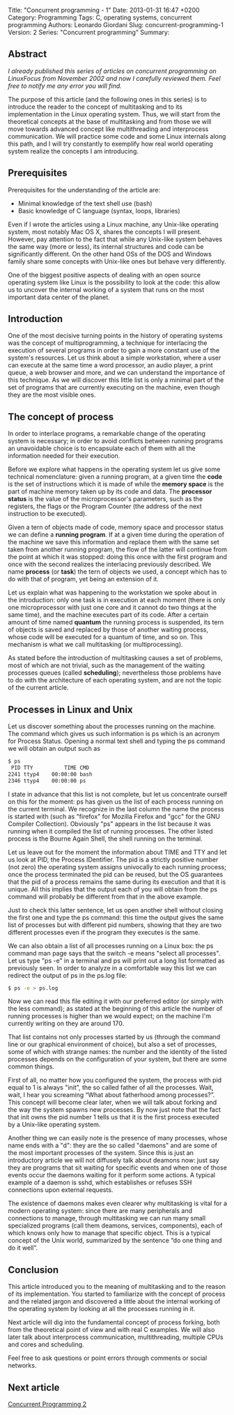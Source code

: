 Title: "Concurrent programming - 1"
Date: 2013-01-31 16:47 +0200
Category: Programming
Tags: C, operating systems, concurrent programming
Authors: Leonardo Giordani
Slug: concurrent-programming-1
Version: 2
Series: "Concurrent programming"
Summary:

## Abstract

_I already published this series of articles on concurrent programming on LinuxFocus from November 2002 and now I carefully reviewed them. Feel free to notify me any error you will find._

The purpose of this article (and the following ones in this series) is to introduce the reader to the concept of multitasking and to its implementation in the Linux operating system. Thus, we will start from the theoretical concepts at the base of multitasking and from those we will move towards advanced concept like multithreading and interprocess communication. We will practice some code and some Linux internals along this path, and I will try constantly to exemplify how real world operating system realize the concepts I am introducing.

## Prerequisites

Prerequisites for the understanding of the article are:

* Minimal knowledge of the text shell use (bash)
* Basic knowledge of C language (syntax, loops, libraries)

Even if I wrote the articles using a Linux machine, any Unix-like operating system, most notably Mac OS X, shares the concepts I will present. However, pay attention to the fact that while any Unix-like system behaves the same way (more or less), its internal structures and code can be significantly different. On the other hand OSs of the DOS and Windows family share some concepts with Unix-like ones but behave very differently.

One of the biggest positive aspects of dealing with an open source operating system like Linux is the possibility to look at the code: this allow us to uncover the internal working of a system that runs on the most important data center of the planet.

## Introduction

One of the most decisive turning points in the history of operating systems was the concept of multiprogramming, a technique for interlacing the execution of several programs in order to gain a more constant use of the system's resources. Let us think about a simple workstation, where a user can execute at the same time a word processor, an audio player, a print queue, a web browser and more, and we can understand the importance of this technique. As we will discover this little list is only a minimal part of the set of programs that are currently executing on the machine, even though they are the most visible ones.

## The concept of process

In order to interlace programs, a remarkable change of the operating system is necessary; in order to avoid conflicts between running programs an unavoidable choice is to encapsulate each of them with all the information needed for their execution.

Before we explore what happens in the operating system let us give some technical nomenclature: given a running program, at a given time the **code**
is the set of instructions which it is made of while the **memory space** is the part of machine memory taken up by its code and data. The **processor status** is the value of the microprocessor's parameters, such as the registers, the flags or the Program Counter (the address of the next instruction to be executed).

Given a tern of objects made of code, memory space and processor status we can define a **running program**. If at a given time during the operation of the machine we save this information and replace them with the same set taken from another running program, the flow of the latter will continue from the point at which it was stopped: doing this once with the first program and once with the second realizes the interlacing previously described. We name **process** (or **task**) the tern of objects we used, a concept which has to do with that of program, yet being an extension of it.

Let us explain what was happening to the workstation we spoke about in the introduction: only one task is in execution at each moment (there is only one microprocessor with just one core and it cannot do two things at the same time), and the machine executes part of its code. After a certain amount of time named **quantum** the running process is suspended, its tern of objects is saved and replaced by those of another waiting process, whose code will be executed for a quantum of time, and so on. This mechanism is what we call multitasking (or multiprocessing).

As stated before the introduction of multitasking causes a set of problems, most of which are not trivial, such as the management of the waiting processes queues (called **scheduling**); nevertheless those problems have to do with the architecture of each operating system, and are not the topic of the current article.

## Processes in Linux and Unix

Let us discover something about the processes running on the machine. The command which gives us such information is ps which is an acronym for Process Status. Opening a normal text shell and typing the ps command we will obtain an output such as

``` bash
$ ps
 PID TTY          TIME CMD
2241 ttyp4    00:00:00 bash
2346 ttyp4    00:00:00 ps
```

I state in advance that this list is not complete, but let us concentrate ourself on this for the moment: ps has given us the list of each process running on the current terminal. We recognize in the last column the name the process is started with (such as "firefox" for Mozilla Firefox and "gcc" for the GNU Compiler Collection). Obviously "ps" appears in the list because it was running when it compiled the list of running processes. The other listed process is the Bourne Again Shell, the shell running on the terminal.

Let us leave out for the moment the information about TIME and TTY and let us look at PID, the Process IDentifier. The pid is a strictly positive number (not zero) the operating system assigns univocally to each running process; once the process terminated the pid can be reused, but the OS guarantees that the pid of a process remains the same during its execution and that it is unique. All this implies that the output each of you will
obtain from the ps command will probably be different from that in the above example.

Just to check this latter sentence, let us open another shell without closing the first one and type the ps command: this time the output gives the same list of processes but with
different pid numbers, showing that they are two different processes even if the program they executes is the same.

We can also obtain a list of all processes running on a Linux box: the ps command man page says that the switch -e means "select all processes". Let us type "ps -e" in a terminal and ps will print out a long list formatted as previously seen. In order to analyze in a comfortable way this list we can redirect the output of ps in the ps.log file:

``` bash
$ ps -e > ps.log
```

Now we can read this file editing it with our preferred editor (or simply with the less command); as stated at the beginning of this article the number of running processes is higher than we would expect; on the machine I'm currently writing on they are around 170.

That list contains not only processes started by us (through the command line or our graphical environment of choice), but also a set of processes, some of which with strange names: the number and the identity of the listed processes depends on the configuration of your system, but there are some common things.

First of all, no matter how you configured the system, the process with pid equal to 1 is always "init", the so called father of all the processes. Wait, wait, I hear you screaming “What about fatherhood among processes?”. This concept will become clear later, when we will talk about forking and the way the system spawns new processes. By now just note that the fact that init owns the pid number 1 tells us that it is the first process executed by a Unix-like operating system.

Another thing we can easily note is the presence of many processes, whose name ends with a "d": they are the so called "daemons" and are some of the most important processes of the system. Since this is just an introductory article we will not diffusely talk about deamons now: just say they are programs that sit waiting for specific events and when one of those events occur the daemons waiting for it perform some actions. A typical example of a daemon is sshd, which establishes or refuses SSH connections upon external requests.

The existence of daemons makes even clearer why multitasking is vital for a modern operating system: since there are many peripherals and connections to manage, through multitasking we can run many small specialized programs (call them deamons, services, components), each of which knows only how to manage that specific object. This is a typical concept of the Unix world, summarized by the sentence “do one thing and do it well”.

## Conclusion

This article introduced you to the meaning of multitasking and to the reason of its implementation. You started to familiarize with the concept of process and the related jargon and discovered a little about the internal working of the operating system by looking at all the processes running in it. 

Next article will dig into the fundamental concept of process forking, both from the theoretical point of view and with real C examples. We will also later talk about interprocess communication, multithreading, multiple CPUs and cores and scheduling.

Feel free to ask questions or point errors through comments or social networks.

## Next article

[Concurrent Programming 2](/blog/2013/02/04/concurrent-programming-2)
